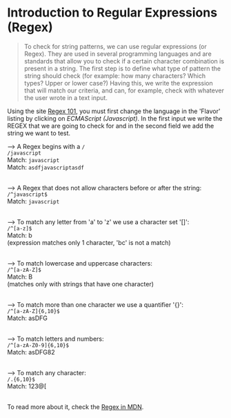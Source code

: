 # Introduction to Regular Expressions (Regex)

> To check for string patterns, we can use regular expressions (or Regex). They are used in several programming languages and are standards that allow you to check if a certain character combination is present in a string. The first step is to define what type of pattern the string should check (for example: how many characters? Which types? Upper or lower case?) Having this, we write the expression that will match our criteria, and can, for example, check with whatever the user wrote in a text input.

Using the site [Regex 101](https://regex101.com/), you must first change the language in the 'Flavor' listing by clicking on *ECMAScript (Javascript)*. In the first input we write the REGEX that we are going to check for and in the second field we add the string we want to test.


--> A Regex begins with a `/`  
`/javascript`  
Match: `javascript`  
Match: `asdfjavascriptasdf`  
  
  \
--> A Regex that does not allow characters before or after the string:  
`/^javascript$`  
Match: `javascript`  
  
  \
--> To match any letter from 'a' to 'z' we use a character set '[]':  
`/^[a-z]$`  
Match: b  
(expression matches only 1 character, 'bc' is not a match)  
  
  \
--> To match lowercase and uppercase characters:  
`/^[a-zA-Z]$`  
Match: B  
(matches only with strings that have one character)  
  
  \
--> To match more than one character we use a quantifier '{}':  
`/^[a-zA-Z]{6,10}$`  
Match: asDFG  
  
  \
--> To match letters and numbers:  
`/^[a-zA-Z0-9]{6,10}$`  
Match: asDFG82  
  
  \
--> To match any character:  
`/.{6,10}$`  
Match: 123@[  
  
  \
To read more about it, check the [Regex in MDN](https://developer.mozilla.org/en-US/docs/Web/JavaScript/Guide/Regular_Expressions).
